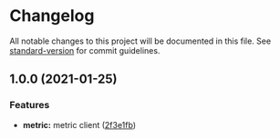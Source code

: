 # Changelog

All notable changes to this project will be documented in this file. See [standard-version](https://github.com/conventional-changelog/standard-version) for commit guidelines.

## 1.0.0 (2021-01-25)


### Features

* **metric:** metric client ([2f3e1fb](https://github.com/volcengine/apminsight-server-sdk-go/commit/2f3e1fb77e1971f7340e48a48ce97541d8c7cacb))
